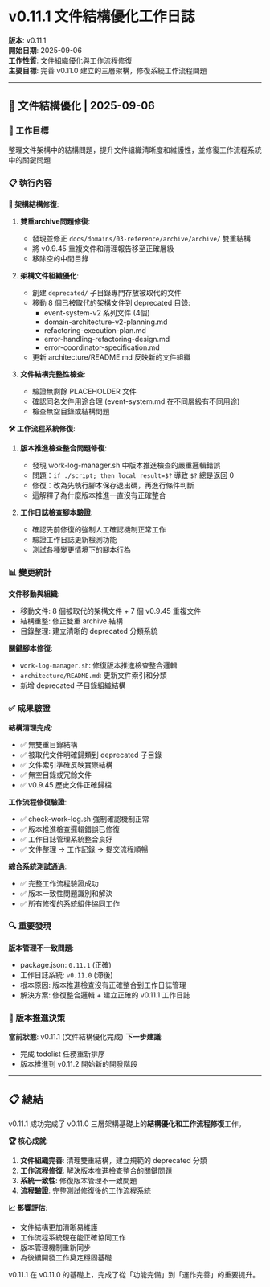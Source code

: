 # v0.11.1 文件結構優化工作日誌

**版本**: v0.11.1  
**開始日期**: 2025-09-06  
**工作性質**: 文件組織優化與工作流程修復  
**主要目標**: 完善 v0.11.0 建立的三層架構，修復系統工作流程問題

---

## 📁 文件結構優化 | 2025-09-06

### 🎯 工作目標
整理文件架構中的結構問題，提升文件組織清晰度和維護性，並修復工作流程系統中的關鍵問題

### 📋 執行內容

**🔧 架構結構修復**:
1. **雙重archive問題修復**: 
   - 發現並修正 `docs/domains/03-reference/archive/archive/` 雙重結構
   - 將 v0.9.45 重複文件和清理報告移至正確層級
   - 移除空的中間目錄

2. **架構文件組織優化**:
   - 創建 `deprecated/` 子目錄專門存放被取代的文件
   - 移動 8 個已被取代的架構文件到 deprecated 目錄:
     - event-system-v2 系列文件 (4個) 
     - domain-architecture-v2-planning.md
     - refactoring-execution-plan.md
     - error-handling-refactoring-design.md  
     - error-coordinator-specification.md
   - 更新 architecture/README.md 反映新的文件組織

3. **文件結構完整性檢查**:
   - 驗證無剩餘 PLACEHOLDER 文件
   - 確認同名文件用途合理 (event-system.md 在不同層級有不同用途)
   - 檢查無空目錄或結構問題

**🛠 工作流程系統修復**:
1. **版本推進檢查整合問題修復**:
   - 發現 work-log-manager.sh 中版本推進檢查的嚴重邏輯錯誤
   - 問題：`if ./script; then local result=$?` 導致 `$?` 總是返回 0
   - 修復：改為先執行腳本保存退出碼，再進行條件判斷
   - 這解釋了為什麼版本推進一直沒有正確整合

2. **工作日誌檢查腳本驗證**:
   - 確認先前修復的強制人工確認機制正常工作
   - 驗證工作日誌更新檢測功能
   - 測試各種變更情境下的腳本行為

### 📊 變更統計

**文件移動與組織**:
- 移動文件: 8 個被取代的架構文件 + 7 個 v0.9.45 重複文件
- 結構重整: 修正雙重 archive 結構
- 目錄整理: 建立清晰的 deprecated 分類系統

**關鍵腳本修復**:
- `work-log-manager.sh`: 修復版本推進檢查整合邏輯
- `architecture/README.md`: 更新文件索引和分類
- 新增 deprecated 子目錄組織結構

### ✅ 成果驗證

**結構清理完成**:
- ✅ 無雙重目錄結構
- ✅ 被取代文件明確歸類到 deprecated 子目錄
- ✅ 文件索引準確反映實際結構
- ✅ 無空目錄或冗餘文件
- ✅ v0.9.45 歷史文件正確歸檔

**工作流程修復驗證**:
- ✅ check-work-log.sh 強制確認機制正常
- ✅ 版本推進檢查邏輯錯誤已修復
- ✅ 工作日誌管理系統整合良好
- ✅ 文件整理 → 工作記錄 → 提交流程順暢

**綜合系統測試通過**:
- ✅ 完整工作流程驗證成功
- ✅ 版本一致性問題識別和解決
- ✅ 所有修復的系統組件協同工作

### 🔍 重要發現

**版本管理不一致問題**:
- package.json: `0.11.1` (正確)
- 工作日誌系統: `v0.11.0` (滯後)
- 根本原因: 版本推進檢查沒有正確整合到工作日誌管理
- 解決方案: 修復整合邏輯 + 建立正確的 v0.11.1 工作日誌

### 🎯 版本推進決策

**當前狀態**: v0.11.1 (文件結構優化完成)
**下一步建議**: 
- 完成 todolist 任務重新排序
- 版本推進到 v0.11.2 開始新的開發階段

---

## 📋 總結

v0.11.1 成功完成了 v0.11.0 三層架構基礎上的**結構優化和工作流程修復**工作。

**🏆 核心成就**:
1. **文件組織完善**: 清理雙重結構，建立規範的 deprecated 分類
2. **工作流程修復**: 解決版本推進檢查整合的關鍵問題  
3. **系統一致性**: 修復版本管理不一致問題
4. **流程驗證**: 完整測試修復後的工作流程系統

**📈 影響評估**:
- 文件結構更加清晰易維護
- 工作流程系統現在能正確協同工作
- 版本管理機制重新同步
- 為後續開發工作奠定穩固基礎

v0.11.1 在 v0.11.0 的基礎上，完成了從「功能完備」到「運作完善」的重要提升。